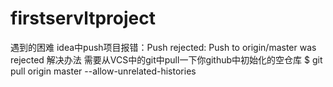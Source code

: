 # firstservltproject
遇到的困难
    idea中push项目报错：Push rejected: Push to origin/master was rejected
解决办法
    需要从VCS中的git中pull一下你github中初始化的空仓库
    $ git pull origin master --allow-unrelated-histories
